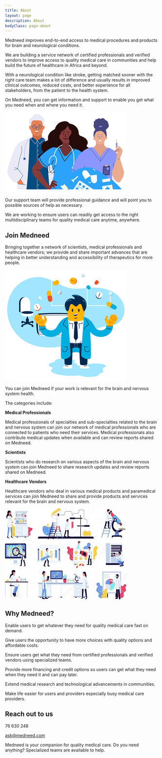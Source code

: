 ```yaml
---
title: About
layout: page
description: About
bodyClass: page-about
---
```


Medneed improves end-to-end access to medical procedures and products for brain and neurological conditions. 

We are building a service network of certified professionals and verified vendors to improve access to quality medical care in communities and help build the future of healthcare in Africa and beyond. 

With a neurological condition like stroke, getting matched sooner with the right care team makes a lot of difference and usually results in improved clinical outcomes, reduced costs, and better experience for all stakeholders, from the patient to the health system. 

On Medneed, you can get information and support to enable you get what you need when and where you need it. 

![Support patient](/images/illustrations/med-pros.png)

Our support team will provide professional guidance and will point you to possible sources of help as necessary. 

We are working to ensure users can readily get access to the right multidisciplinary teams for quality medical care anytime, anywhere.

## Join Medneed
Bringing together a network of scientists, medical professionals and healthcare vendors; we provide and share important advances that are helping in better understanding and accessibility of therapeutics for more people. 

![Support patient](/images/illustrations/doc-pharm.png)

You can join Medneed if your work is relevant for the brain and nervous system health.
	
The categories include:

**Medical Professionals**

Medical professionals of specialties and sub-specialties related to the brain and nervous system can join our network of medical professionals who are connected to patients who need their services. Medical professionals also contribute medical updates when available and can review reports shared on Medneed.

**Scientists**

Scientists who do research on various aspects of the brain and nervous system can join Medneed to share research updates and review reports shared on Medneed.

**Healthcare Vendors**

Healthcare vendors who deal in various medical products and paramedical services can join Medneed to share and provide products and services relevant for the brain and nervous system.


![Medical Equipment](/images/illustrations/med-equipment.jpg)

## Why Medneed?

Enable users to get whatever they need for quality medical care fast on demand.

Give users the opportunity to have more choices with quality options and affordable costs.

Ensure users get what they need from certified professionals and verified vendors using specialized teams.

Provide more financing and credit options so users can get what they need when they need it and can pay later.

Extend medical research and technological advancements in communities.

Make life easier for users and providers especially busy medical care providers.


## Reach out to us

76 630 248

ask@medneed.com

Medneed is your companion for quality medical care. Do you need anything? Specialized teams are available to help.

